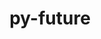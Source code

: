 ---
title: "py-future"
layout: cache
categories: [package, v0.18.0]
meta: {"versions": ["0.18.2"], "compilers": ["gcc@=7.5.0"], "oss": ["ubuntu18.04"], "platforms": ["linux"], "targets": ["x86_64"], "stacks": ["e4s", "root"], "num_specs": 1, "num_specs_by_stack": {"e4s": 1, "root": 1}}
spec_details: [{"hash": "sslltvcicdl2w4lphwsf6g5g3dpc7hbf", "compiler": "gcc@=7.5.0", "versions": ["0.18.2"], "os": "ubuntu18.04", "platform": "linux", "target": "x86_64", "variants": [], "stacks": ["e4s", "root"], "size": "-", "tarball": "https://binaries.spack.io/releases/v0.18.0/build_cache/linux-ubuntu18.04-x86_64/gcc-7.5.0/py-future-0.18.2/linux-ubuntu18.04-x86_64-gcc-7.5.0-py-future-0.18.2-sslltvcicdl2w4lphwsf6g5g3dpc7hbf.spack"}]
---